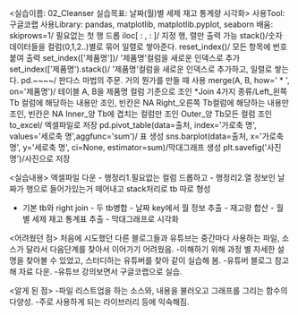 
<실습이름: 02_Cleanser
 실습목표: 날짜(월)별 세제 재고 통계량 시각화>
사용Tool: 구글코랩
사용Library: pandas, matplotlib, matplotlib.pyplot, seaborn
배움: skiprows=1/ 필요없는 첫 행 드롭
iloc[ : , : ]/ 지정 행, 렬만 출력 가능
stack()/숫자 데이터들을 컬럼(0,1,2..)별로 묶어 일렬로 쌓아준다.
reset_index()/ 모든 항목에 번호 붙여 출력
set_index(['제품명'])/ '제품명'컬럼을 새로운 인덱스로 추가 
set_index(['제품명').stack()/ '제품명'컬럼을 새로운 인덱스로 추가하고, 일렬로 쌓는다.
pd.~~~~/ 판다스 마법의 주문. 거의 뭔가를 만들 때 사용
merge(A, B, how=' * ', on='제품명')/ 테이블 A, B을 제품명 컬럼 기준으로 조인
*Join 4가지 종류/Left_왼쪽 Tb 컬럼에 해당하는 내용만 조인, 빈칸은 NA
		Right_오른쪽 Tb컬럼에 해당하는 내용만 조인, 빈칸은 NA
		Inner_양 Tb에 겹치는 컬럼만 조인
		Outer_양 Tb모든 컬럼 조인 
to_excel/ 엑셀파일로 저장
pd.pivot_table(data=출처, index='가로축 명', values='세로축 명',aggfunc='sum')/ 표 생성
sns.barplot(data=출처, x='가로축 명', y='세로축 명', ci=None, estimator=sum)/막대그래프 생성
plt.savefig('사진 명')/사진으로 저장

<실습내용>
엑셀파일 다운 - 행정리1.필요없는 컬럼 드롭하고 - 행정리2.열 정보인 날짜가 행으로 들어가있는거 떼어내고 stack처리로 tb 따로 형성
- 기본 tb와 right join - 두 tb병합 - 날짜 key에서 월 정보 추출 - 재고량 합산 - 월 별 세제 재고 통계표 추출 - 막대그래프로 시각화


<어려웠던 점>
처음에 시도했던 다른 블로그들과 유튜브는 중간마다 사용하는 파일, 소스가 달라서 다음단계를 찾아서 이어가기 어려웠음.
-이해하기 위해 과정 별 자세한 설명을 찾아볼 수 있었고, 스터디하는 유튜버를 찾아 같이 실습해 봄.
-유튜버 블로그 참고해 자료 다운.
-유튜브 강의보면서 구글코랩으로 실습.


<알게 된 점>
-파일 리스트업을 하는 소스와, 내용을 불러오고 그래프를 그리는 함수의 다양성.
-주로 사용하게 되는 라이브러리 등에 익숙해짐.
